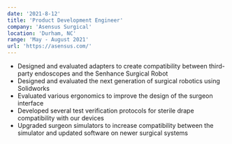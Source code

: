 ```yaml
---
date: '2021-8-12'
title: 'Product Development Engineer'
company: 'Asensus Surgical'
location: 'Durham, NC'
range: 'May - August 2021'
url: 'https://asensus.com/'
---
```


- Designed and evaluated adapters to create compatibility between third-party endoscopes and the Senhance Surgical Robot
- Designed and evaluated the next generation of surgical robotics using Solidworks
- Evaluated various ergonomics to improve the design of the surgeon interface
- Developed several test verification protocols for sterile drape compatibility with our devices
- Upgraded surgeon simulators to increase compatibility between the simulator and updated software on newer surgical systems
